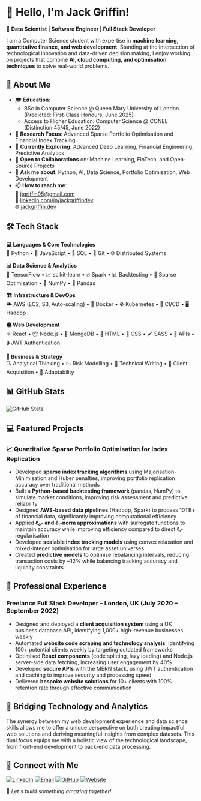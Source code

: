 # 👋 Hello, I'm Jack Griffin!

🚀 **Data Scientist | Software Engineer  | Full Stack Developer**

I am a Computer Science student with expertise in **machine learning, quantitative finance, and web development**. Standing at the intersection of technological innovation and data-driven decision making, I enjoy working on projects that combine **AI, cloud computing, and optimisation techniques** to solve real-world problems.

## 🚀 About Me



- 🎓 **Education**: 
  - BSc in Computer Science @ Queen Mary University of London (Predicted: First-Class Honours, June 2025)
  - Access to Higher Education: Computer Science @ CONEL (Distinction 45/45, June 2022)
- 🔬 **Research Focus**: Advanced Sparse Portfolio Optimisation and Financial Index Tracking
- 🌱 **Currently Exploring**: Advanced Deep Learning, Financial Engineering, Predictive Analytics
- 🤝 **Open to Collaborations** on: Machine Learning, FinTech, and Open-Source Projects
- 💬 **Ask me about**: Python, AI, Data Science, Portfolio Optimisation, Web Development
- 📫 **How to reach me**:  
  📧 [jtgriffin95@gmail.com](mailto:jtgriffin95@gmail.com)  
  🔗 [linkedin.com/in/jackgriffindev](https://www.linkedin.com/in/jackgriffindev/)  
  🌐 [jackgriffin.dev](https://jackgriffin.dev)  

## 🛠️ Tech Stack



**💻 Languages & Core Technologies**  
🐍 Python • 📜 JavaScript • 📂 SQL • 🔀 Git • 🌐 Distributed Systems

**📊 Data Science & Analytics**  
🧠 TensorFlow • 📈 scikit-learn • 🔥 Spark • 📊 Backtesting • 📐 Sparse Optimisation • 🔢 NumPy • 🐼 Pandas

**🏗️ Infrastructure & DevOps**  
🌥️ AWS (EC2, S3, Auto-scaling) • 🐋 Docker • ⚙️ Kubernetes • 🔄 CI/CD • 🖥️ Hadoop

**🖨️ Web Development**  
⚛️ React • 📦 Node.js • 🍃 MongoDB • 📄 HTML • 🎨 CSS • 🖌️ SASS • 🔌 APIs • 🔒 JWT Authentication

**💼 Business & Strategy**  
🔍 Analytical Thinking • 📉 Risk Modelling • 📝 Technical Writing • 🤝 Client Acquisition • 🔁 Adaptability

## 📊 GitHub Stats



![GitHub Stats](https://github-readme-stats.vercel.app/api?username=griffin1995&show_icons=true&theme=radical)  

## 💻 Featured Projects



### 📈 Quantitative Sparse Portfolio Optimisation for Index Replication

- Developed **sparse index tracking algorithms** using Majorisation-Minimisation and Huber penalties, improving portfolio replication accuracy over traditional methods
- Built a **Python-based backtesting framework** (pandas, NumPy) to simulate market conditions, improving risk assessment and predictive reliability
- Designed **AWS-based data pipelines** (Hadoop, Spark) to process 10TB+ of financial data, significantly improving computational efficiency
- Applied **ℓ₀- and ℓ₁-norm approximations** with surrogate functions to maintain accuracy while improving efficiency compared to direct ℓ₁-regularisation
- Developed **scalable index tracking models** using convex relaxation and mixed-integer optimisation for large asset universes
- Created **predictive models** to optimise rebalancing intervals, reducing transaction costs by ~12% while balancing tracking accuracy and liquidity constraints

## 💼 Professional Experience



### Freelance Full Stack Developer – London, UK (July 2020 – September 2022)

- Designed and deployed a **client acquisition system** using a UK business database API, identifying 1,000+ high-revenue businesses weekly
- Automated **website code scraping and technology analysis**, identifying 100+ potential clients weekly by targeting outdated frameworks
- Optimised **React components** (code splitting, lazy loading) and Node.js server-side data fetching, increasing user engagement by 40%
- Developed **secure APIs** with the MERN stack, using JWT authentication and caching to improve security and processing speed
- Delivered **bespoke website solutions** for 10+ clients with 100% retention rate through effective communication

## 🌉 Bridging Technology and Analytics



The synergy between my web development experience and data science skills allows me to offer a unique perspective on both creating impactful web solutions and deriving meaningful insights from complex datasets. This dual focus equips me with a holistic view of the technological landscape, from front-end development to back-end data processing.

## 🔗 Connect with Me  



<p>
  <a href="https://linkedin.com/in/jackgriffindev"><img src="https://img.shields.io/badge/LinkedIn-FFFFFF?style=for-the-badge&logo=linkedin&logoColor=black" alt="LinkedIn"></a>
  <a href="mailto:jtgriffin95@gmail.com"><img src="https://img.shields.io/badge/Email-FFFFFF?style=for-the-badge&logo=gmail&logoColor=black" alt="Email"></a>
  <a href="https://github.com/griffin1995"><img src="https://img.shields.io/badge/GitHub-FFFFFF?style=for-the-badge&logo=github&logoColor=black" alt="GitHub"></a>
  <a href="https://jackgriffin.dev"><img src="https://img.shields.io/badge/Website-FFFFFF?style=for-the-badge&logo=web&logoColor=black" alt="Website"></a>
</p>

🚀 *Let's build something amazing together!*
